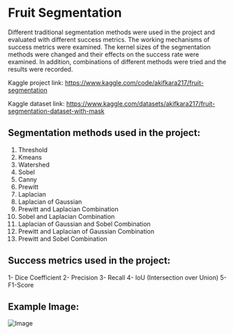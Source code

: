 # Fruit Segmentation

Different traditional segmentation methods were used in the project and evaluated with different success metrics. The working mechanisms of success metrics were examined. The kernel sizes of the segmentation methods were changed and their effects on the success rate were examined. In addition, combinations of different methods were tried and the results were recorded.

Kaggle project link: https://www.kaggle.com/code/akifkara217/fruit-segmentation

Kaggle dataset link: https://www.kaggle.com/datasets/akifkara217/fruit-segmentation-dataset-with-mask

## Segmentation methods used in the project:
1. Threshold  
2. Kmeans  
3. Watershed  
4. Sobel  
5. Canny  
6. Prewitt  
7. Laplacian  
8. Laplacian of Gaussian  
9. Prewitt and Laplacian Combination  
10. Sobel and Laplacian Combination  
11. Laplacian of Gaussian and Sobel Combination  
12. Prewitt and Laplacian of Gaussian Combination  
13. Prewitt and Sobel Combination

## Success metrics used in the project:
1- Dice Coefficient
2- Precision
3- Recall
4- IoU (Intersection over Union)
5- F1-Score

## Example Image: 
![Image](https://github.com/user-attachments/assets/243a9398-a4cb-43ed-8059-9311f56d3fb8)


